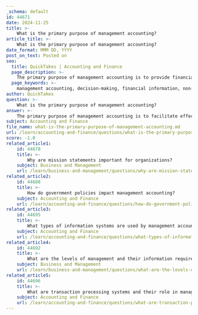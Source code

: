 ```yaml
---
_schema: default
id: 44671
date: 2024-11-25
title: >-
    What is the primary purpose of management accounting?
article_title: >-
    What is the primary purpose of management accounting?
date_format: MMM DD, YYYY
post_on_text: Posted on
seo:
  title: QuickTakes | Accounting and Finance
  page_description: >-
    The primary purpose of management accounting is to provide financial and non-financial information that aids in effective decision-making, planning, controlling, and organizing within an organization.
  page_keywords: >-
    management accounting, decision-making, financial information, non-financial information, planning, budgeting, performance monitoring, reporting, organizational goals, strategic planning
author: QuickTakes
question: >-
    What is the primary purpose of management accounting?
answer: >-
    The primary purpose of management accounting is to facilitate effective decision-making within an organization. It involves the preparation of financial and non-financial information that assists managers in planning, directing, controlling, and organizing business operations. Management accounting aims to provide relevant data that helps managers make informed decisions that align with the organization's goals and strategies.\n\nKey functions of management accounting include:\n\n1. **Planning**: Management accountants prepare budgets and forecasts that guide the organization in setting objectives and allocating resources efficiently.\n2. **Controlling**: They monitor organizational performance against the established plans and budgets, allowing for timely adjustments to be made when necessary.\n3. **Decision-Making**: By analyzing financial data and presenting it in a clear and concise manner, management accountants enable managers to make critical decisions that can limit risks and maximize profits.\n4. **Reporting**: Management accounting involves creating various reports that provide insights into the organization's performance, which are essential for strategic planning and operational control.\n\nOverall, management accounting serves as a vital tool for managers, ensuring they have the necessary information to make sound decisions that drive the organization towards its objectives.
subject: Accounting and Finance
file_name: what-is-the-primary-purpose-of-management-accounting.md
url: /learn/accounting-and-finance/questions/what-is-the-primary-purpose-of-management-accounting
score: -1.0
related_article1:
    id: 44678
    title: >-
        Why are mission statements important for organizations?
    subject: Business and Management
    url: /learn/business-and-management/questions/why-are-mission-statements-important-for-organizations
related_article2:
    id: 44688
    title: >-
        How do government policies impact management accounting?
    subject: Accounting and Finance
    url: /learn/accounting-and-finance/questions/how-do-government-policies-impact-management-accounting
related_article3:
    id: 44695
    title: >-
        What types of information systems are used by management accountants?
    subject: Accounting and Finance
    url: /learn/accounting-and-finance/questions/what-types-of-information-systems-are-used-by-management-accountants
related_article4:
    id: 44692
    title: >-
        What are the levels of management and their information requirements?
    subject: Business and Management
    url: /learn/business-and-management/questions/what-are-the-levels-of-management-and-their-information-requirements
related_article5:
    id: 44696
    title: >-
        What are transaction processing systems and their role in management accounting?
    subject: Accounting and Finance
    url: /learn/accounting-and-finance/questions/what-are-transaction-processing-systems-and-their-role-in-management-accounting
---
```


&nbsp;